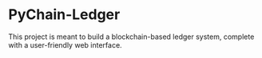 # PyChain-Ledger
This project is meant to build a blockchain-based ledger system, complete with a user-friendly web interface. 
